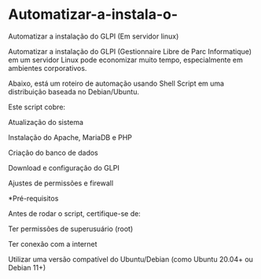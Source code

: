 # Automatizar-a-instala-o-
Automatizar a instalação do GLPI (Em servidor linux)

Automatizar a instalação do GLPI (Gestionnaire Libre de Parc Informatique) em um servidor Linux pode economizar muito tempo, especialmente em ambientes corporativos. 



Abaixo, está um roteiro de automação usando Shell Script em uma distribuição baseada no Debian/Ubuntu.



Este script cobre:

Atualização do sistema

Instalação do Apache, MariaDB e PHP

Criação do banco de dados

Download e configuração do GLPI

Ajustes de permissões e firewall



*Pré-requisitos

Antes de rodar o script, certifique-se de:

Ter permissões de superusuário (root)

Ter conexão com a internet

Utilizar uma versão compatível do Ubuntu/Debian (como Ubuntu 20.04+ ou Debian 11+)
